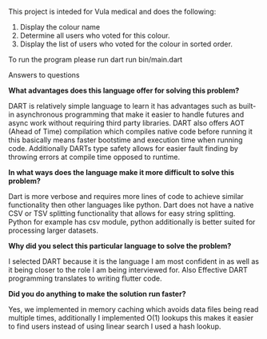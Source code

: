 This project is inteded for Vula medical and does the following:

1. Display the colour name
2. Determine all users who voted for this colour.
3. Display the list of users who voted for the colour in sorted order.

To run the program please run dart run bin/main.dart

Answers to questions

**What advantages does this language offer for solving this problem?**

DART is relatively simple language to learn it has advantages such as built-in asynchronous programming that make it easier to handle futures and async work without requiring third party libraries. DART also offers AOT (Ahead of Time) compilation which compiles native code before running it this basically means faster bootstime and execution time when running code. Additionally DARTs type safety allows for easier fault finding by throwing errors at compile time opposed to runtime. 

**In what ways does the language make it more difficult to solve this problem?**

Dart is more verbose and requires more lines of code to achieve similar functionality then other languages like python. Dart does not have a native CSV or TSV splitting functionality that allows for easy string splitting. Python for example has csv module, python additionally is better suited for processing larger datasets.

**Why did you select this particular language to solve the problem?**

I selected DART because it is the language I am most confident in as well as it being closer to the role I am being interviewed for. Also Effective DART programming translates to writing flutter code. 

**Did you do anything to make the solution run faster?**

Yes, we implemented in memory caching which avoids data files being read multiple times, additionally I implemented O(1) lookups this makes it easier to find users instead of using linear search I used a hash lookup. 
